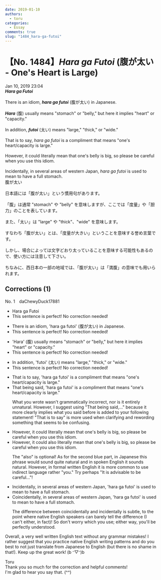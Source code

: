 ```yaml
---
date: 2019-01-10
authors:
  - toru
categories:
  - Essay
comments: true
slug: "1484_hara-ga-futoi"
---
```


# 【No. 1484】<strong><em>Hara ga Futoi</em></strong> (腹が太い - One's Heart is Large)
<div class="date">Jan 10, 2019 23:04</div>
<div id="post"><div id="body_show_ori">
<strong><em>Hara ga Futoi</em></strong><br/><br/>There is an idiom, <strong><em>hara ga futoi</em></strong> (腹が太い) in Japanese.<br/><br/><strong><em>Hara</em></strong> (腹) usually means "stomach" or "belly," but here it implies "heart" or "capacity."<br/><br/>In addition, <strong><em>futoi</em></strong> (太い) means "large," "thick," or "wide."<br/><br/>That is to say, <em>hara ga futoi</em> is a compliment that means "one's heart/capacity is large."<br/><br/>However, it could literally mean that one's belly is big, so please be careful when you use this idiom.<br/><br/>Incidentally, in several areas of western Japan, <em>hara ga futoi</em> is used to mean to have a full stomach.
</div></div>

<!-- more -->

<div id="post_ja"><div id="body_show_mo">
腹が太い<br/><br/>日本語には「腹が太い」という慣用句があります。<br/><br/>「腹」は通常 "stomach" や "belly" を意味しますが、ここでは「度量」や「胆力」のことを表しています。<br/><br/>また、「太い」は  "large" や "thick"、"wide" を意味します。<br/><br/>すなわち「腹が太い」とは、「度量が大きい」ということを意味する誉め言葉です。<br/><br/>しかし、場合によっては文字どおり太っていることを意味する可能性もあるので、使い方には注意して下さい。<br/><br/>ちなみに、西日本の一部の地域では、「腹が太い」は「満腹」の意味でも用いられます。
</div></div>

## Corrections (1)
<div id="block"><div class="first_name"> No. 1　<span class="just_name">daChewyDuck17881</span></div><div id="block2">
<ul class="correction_field">
<li class="incorrect">Hara ga Futoi</li>
<li class="corrected perfect">This sentence is perfect! No correction needed!</li>
</ul>
<ul class="correction_field">
<li class="incorrect">There is an idiom, 'hara ga futoi' (腹が太い) in Japanese.</li>
<li class="corrected perfect">This sentence is perfect! No correction needed!</li>
</ul>
<ul class="correction_field">
<li class="incorrect">'Hara' (腹) usually means "stomach" or "belly," but here it implies "heart" or "capacity."</li>
<li class="corrected perfect">This sentence is perfect! No correction needed!</li>
</ul>
<ul class="correction_field">
<li class="incorrect">In addition, 'futoi' (太い) means "large," "thick," or "wide."</li>
<li class="corrected perfect">This sentence is perfect! No correction needed!</li>
</ul>
<ul class="correction_field">
<li class="incorrect">That is to say, 'hara ga futoi' is a compliment that means "one's heart/capacity is large."</li>
<li class="corrected correct">
<span class="f_blue">That being said</span>, 'hara ga futoi' is a compliment that means "one's heart/capacity is large."
<p class="correction_comment">What you wrote wasn't grammatically incorrect, nor is it entirely unnatural. However, I suggest using "That being said,..." because it more clearly implies what you said before is added to your following statement! "That is to say" is more used when clarifying and rewording something that seems to be confusing.</p>
</li>
</ul>
<ul class="correction_field">
<li class="incorrect">However, it could literally mean that one's belly is big, so please be careful when you use this idiom.</li>
<li class="corrected correct">
However, it could <span class="f_blue">also</span> literally mean that one's belly is big, <span class="f_blue">so please be careful when you use this idiom</span>.
<p class="correction_comment">The "also" is optional! As for the second blue part, in Japanese this phrase would sound quite natural and in spoken English it sounds natural. However, in formal written English it is more common to use indirect language rather "you." Try perhaps "It is advisable to be careful..."!</p>
</li>
</ul>
<ul class="correction_field">
<li class="incorrect">Incidentally, in several areas of western Japan, 'hara ga futoi' is used to mean to have a full stomach.</li>
<li class="corrected correct">
<span class="f_blue">Coincidentally</span>, in several areas of western Japan, 'hara ga futoi' is used to mean to have a full stomach.
<p class="correction_comment">The difference between coincidentally and incidentally is subtle, to the point where native English speakers can barely tell the difference (I can't either, in fact)! So don't worry which you use; either way, you'll be perfectly understood.</p>
</li>
</ul>
<p class="comment_small">
 Overall, a very well written English text without any grammar mistakes! I rather suggest that you practice native English writing patterns and do you best to not just translate from Japanese to English (but there is no shame in that!). Keep up the great work! (b ᵔ▽ᵔ)b
</p>

</div><div class="name"><span class="just_name">Toru</span><br>
Thank you so much for the correction and helpful comments!<br/>I'm glad to hear you say that. (^^)
</div>
</div>
